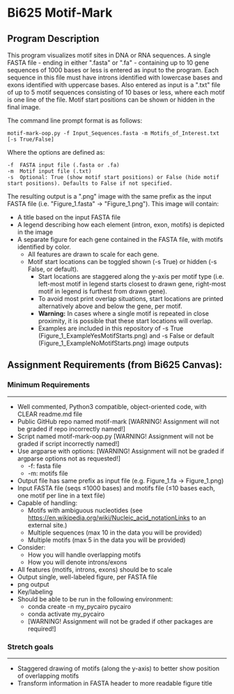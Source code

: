 # Bi625 Motif-Mark

## Program Description

This program visualizes motif sites in DNA or RNA sequences. A single FASTA file - ending in either ".fasta" or ".fa" - containing up to 10 gene sequences of 1000 bases or less is entered as input to the program. Each sequence in this file must have introns identified with lowercase bases and exons identified with uppercase bases. Also entered as input is a ".txt" file of up to 5 motif sequences consisting of 10 bases or less, where each motif is one line of the file. Motif start positions can be shown or hidden in the final image.

The command line prompt format is as follows:

    motif-mark-oop.py -f Input_Sequences.fasta -m Motifs_of_Interest.txt [-s True/False]

Where the options are defined as:

    -f  FASTA input file (.fasta or .fa)
    -m  Motif input file (.txt)
    -s  Optional: True (show motif start positions) or False (hide motif start positions). Defaults to False if not specified.

The resulting output is a ".png" image with the same prefix as the input FASTA file (i.e. "Figure_1.fasta" -> "Figure_1.png"). This image will contain: 
* A title based on the input FASTA file
* A legend describing how each element (intron, exon, motifs) is depicted in the image
* A separate figure for each gene contained in the FASTA file, with motifs identified by color.
    * All features are drawn to scale for each gene.
    * Motif start locations can be toggled shown (-s True) or hidden (-s False, or default).
        * Start locations are staggered along the y-axis per motif type (i.e. left-most motif in legend starts closest to drawn gene, right-most motif in legend is furthest from drawn gene).
        * To avoid most print overlap situations, start locations are printed alternatively above and below the gene, per motif.
        * **Warning:** In cases where a single motif is repeated in close proximity, it is possible that these start locations will overlap.
        * Examples are included in this repository of -s True (Figure_1_ExampleYesMotifStarts.png) and -s False or default (Figure_1_ExampleNoMotifStarts.png) image outputs

## Assignment Requirements (from Bi625 Canvas):

### Minimum Requirements
----------------------
* Well commented, Python3 compatible, object-oriented code, with CLEAR readme.md file
* Public GitHub repo named motif-mark [WARNING! Assignment will not be graded if repo incorrectly named!]
* Script named motif-mark-oop.py [WARNING! Assignment will not be graded if script incorrectly named!]
* Use argparse with options: [WARNING! Assignment will not be graded if argparse options not as requested!]
    * -f: fasta file
    * -m: motifs file
* Output file has same prefix as input file (e.g. Figure_1.fa -> Figure_1.png)
* Input FASTA file (seqs ≤1000 bases) and motifs file (≤10 bases each, one motif per line in a text file)
* Capable of handling:
    * Motifs with ambiguous nucleotides (see https://en.wikipedia.org/wiki/Nucleic_acid_notationLinks to an external site.)
    * Multiple sequences (max 10 in the data you will be provided)
    * Multiple motifs (max 5 in the data you will be provided)
* Consider:
    * How you will handle overlapping motifs
    * How you will denote introns/exons
* All features (motifs, introns, exons) should be to scale
* Output single, well-labeled figure, per FASTA file
* png output
* Key/labeling
* Should be able to be run in the following environment:
    * conda create -n my_pycairo pycairo
    * conda activate my_pycairo
    * [WARNING! Assignment will not be graded if other packages are required!]

### Stretch goals
----------------------
* Staggered drawing of motifs (along the y-axis) to better show position of overlapping motifs
* Transform information in FASTA header to more readable figure title
